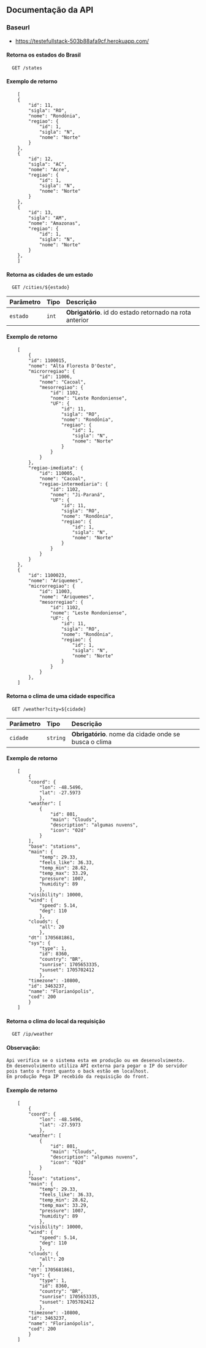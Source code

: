 
## Documentação da API

### Baseurl

- https://testefullstack-503b88afa9cf.herokuapp.com/

#### Retorna os estados do Brasil

```http
  GET /states
```

#### Exemplo de retorno
```
    [
	{
		"id": 11,
		"sigla": "RO",
		"nome": "Rondônia",
		"regiao": {
			"id": 1,
			"sigla": "N",
			"nome": "Norte"
		}
	},
	{
		"id": 12,
		"sigla": "AC",
		"nome": "Acre",
		"regiao": {
			"id": 1,
			"sigla": "N",
			"nome": "Norte"
		}
	},
	{
		"id": 13,
		"sigla": "AM",
		"nome": "Amazonas",
		"regiao": {
			"id": 1,
			"sigla": "N",
			"nome": "Norte"
		}
	},
    ]
```


#### Retorna as cidades de um estado

```http
  GET /cities/${estado}
```

| Parâmetro   | Tipo       | Descrição                                   |
| :---------- | :--------- | :------------------------------------------ |
| `estado`      | `int` | **Obrigatório**. id do estado retornado na rota anterior |

#### Exemplo de retorno
```
	[
	    {
		"id": 1100015,
		"nome": "Alta Floresta D'Oeste",
		"microrregiao": {
			"id": 11006,
			"nome": "Cacoal",
			"mesorregiao": {
				"id": 1102,
				"nome": "Leste Rondoniense",
				"UF": {
					"id": 11,
					"sigla": "RO",
					"nome": "Rondônia",
					"regiao": {
						"id": 1,
						"sigla": "N",
						"nome": "Norte"
					}
				}
			}
		},
		"regiao-imediata": {
			"id": 110005,
			"nome": "Cacoal",
			"regiao-intermediaria": {
				"id": 1102,
				"nome": "Ji-Paraná",
				"UF": {
					"id": 11,
					"sigla": "RO",
					"nome": "Rondônia",
					"regiao": {
						"id": 1,
						"sigla": "N",
						"nome": "Norte"
					}
				}
			}
		}
	},
	{
		"id": 1100023,
		"nome": "Ariquemes",
		"microrregiao": {
			"id": 11003,
			"nome": "Ariquemes",
			"mesorregiao": {
				"id": 1102,
				"nome": "Leste Rondoniense",
				"UF": {
					"id": 11,
					"sigla": "RO",
					"nome": "Rondônia",
					"regiao": {
						"id": 1,
						"sigla": "N",
						"nome": "Norte"
					}
				}
			}
		},
    ]
```

#### Retorna o clima de uma cidade especifica

```http
  GET /weather?city=${cidade}
```

| Parâmetro   | Tipo       | Descrição                                   |
| :---------- | :--------- | :------------------------------------------ |
| `cidade`      | `string` | **Obrigatório**. nome da cidade onde se busca o clima |

#### Exemplo de retorno
```
	[
	    {
        "coord": {
            "lon": -48.5496,
            "lat": -27.5973
            },
        "weather": [
            {
                "id": 801,
                "main": "Clouds",
                "description": "algumas nuvens",
                "icon": "02d"
            }
        ],
        "base": "stations",
        "main": {
            "temp": 29.33,
            "feels_like": 36.33,
            "temp_min": 28.62,
            "temp_max": 33.29,
            "pressure": 1007,
            "humidity": 89
            },
        "visibility": 10000,
        "wind": {
            "speed": 5.14,
            "deg": 110
            },
        "clouds": {
            "all": 20
            },
        "dt": 1705681861,
        "sys": {
            "type": 1,
            "id": 8360,
            "country": "BR",
            "sunrise": 1705653335,
            "sunset": 1705702412
            },
        "timezone": -10800,
        "id": 3463237,
        "name": "Florianópolis",
        "cod": 200
        }
    ]
```

#### Retorna o clima do local da requisição

```http
  GET /ip/weather
```
#### Observação:
    Api verifica se o sistema esta em produção ou em desenvolvimento. 
    Em desenvolvimento utiliza API externa para pegar o IP do servidor pois tanto o front quanto o back estão em localhost.
    Em produção Pega IP recebido da requisição do front.


#### Exemplo de retorno
```
	[
	    {
        "coord": {
            "lon": -48.5496,
            "lat": -27.5973
            },
        "weather": [
            {
                "id": 801,
                "main": "Clouds",
                "description": "algumas nuvens",
                "icon": "02d"
            }
        ],
        "base": "stations",
        "main": {
            "temp": 29.33,
            "feels_like": 36.33,
            "temp_min": 28.62,
            "temp_max": 33.29,
            "pressure": 1007,
            "humidity": 89
            },
        "visibility": 10000,
        "wind": {
            "speed": 5.14,
            "deg": 110
            },
        "clouds": {
            "all": 20
            },
        "dt": 1705681861,
        "sys": {
            "type": 1,
            "id": 8360,
            "country": "BR",
            "sunrise": 1705653335,
            "sunset": 1705702412
            },
        "timezone": -10800,
        "id": 3463237,
        "name": "Florianópolis",
        "cod": 200
        }
    ]
```


